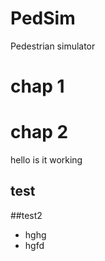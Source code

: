 # PedSim
Pedestrian simulator

# chap 1
# chap 2
hello is it working
## test
##test2
* hghg
* hgfd 
